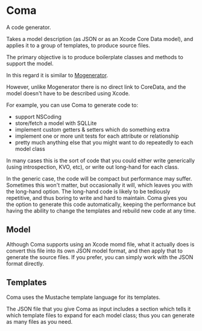 Coma
====

A code generator. 

Takes a model description (as JSON or as an Xcode Core Data model), and applies it to a group of templates, to produce source files.

The primary objective is to produce boilerplate classes and methods to support the model.

In this regard it is similar to [Mogenerator](https://github.com/rentzsch/mogenerator).

However, unlike Mogenerator there is no direct link to CoreData, and the model doesn't have to be described using Xcode.

For example, you can use Coma to generate code to:
- support NSCoding
- store/fetch a model with SQLLite
- implement custom getters & setters which do something extra
- implement one or more unit tests for each attribute or relationship
- pretty much anything else that you might want to do repeatedly to each model class

In many cases this is the sort of code that you could either write generically (using introspection, KVO, etc), or write out long-hand for each class. 

In the generic case, the code will be compact but performance may suffer. Sometimes this won't matter, but occasionally it will, which leaves you with the long-hand option. The long-hand code is likely to be tediously repetitive, and thus boring to write and hard to maintain. Coma gives you the option to generate this code automatically, keeping the performance but having the ability to change the templates and rebuild new code at any time.

## Model

Although Coma supports using an Xcode momd file, what it actually does is convert this file into its own JSON model format, and then apply that to generate the source files. 
If you prefer, you can simply work with the JSON format directly.

## Templates

Coma uses the Mustache template language for its templates.

The JSON file that you give Coma as input includes a section which tells it which template files to expand for each model class; thus you can generate as many files as you need.


